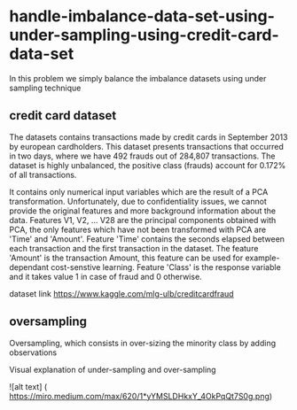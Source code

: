 # handle-imbalance-data-set-using-under-sampling-using-credit-card-data-set
In this problem we simply balance the imbalance datasets using under sampling  technique

## credit card dataset


The datasets contains transactions made by credit cards in September 2013 by european cardholders.
This dataset presents transactions that occurred in two days, where we have 492 frauds out of 284,807 transactions. The dataset is highly unbalanced, the positive class (frauds) account for 0.172% of all transactions.

It contains only numerical input variables which are the result of a PCA transformation. Unfortunately, due to confidentiality issues, we cannot provide the original features and more background information about the data. Features V1, V2, … V28 are the principal components obtained with PCA, the only features which have not been transformed with PCA are 'Time' and 'Amount'. Feature 'Time' contains the seconds elapsed between each transaction and the first transaction in the dataset. The feature 'Amount' is the transaction Amount, this feature can be used for example-dependant cost-senstive learning. Feature 'Class' is the response variable and it takes value 1 in case of fraud and 0 otherwise.

dataset link  https://www.kaggle.com/mlg-ulb/creditcardfraud

## oversampling

Oversampling, which consists in over-sizing the minority class by adding observations


Visual explanation of under-sampling and over-sampling


![alt text]    ( https://miro.medium.com/max/620/1*yYMSLDHkxY_4OkPqQt7S0g.png)

       
